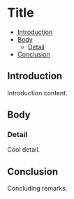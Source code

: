 # Title

<!-- toc -->

- [Introduction](#introduction)
- [Body](#body)
  * [Detail](#detail)
- [Conclusion](#conclusion)

<!-- tocstop -->

## Introduction

Introduction content.

## Body

### Detail

Cool detail.

## Conclusion

Concluding remarks.
